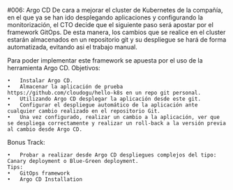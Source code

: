 #006: Argo CD
De cara a mejorar el cluster de Kubernetes de la compañía, en el que ya se han ido desplegando aplicaciones y configurando la monitorización, el CTO decide que el siguiente paso será apostar por el framework GitOps. De esta manera, los cambios que se realice en el cluster estarán almacenados en un repositorio git y su despliegue se hará de forma automatizada, evitando asi el trabajo manual.

Para poder implementar este framework se apuesta por el uso de la herramienta Argo CD.
Objetivos:
```
•	Instalar Argo CD.
•	Almacenar la aplicación de prueba https://github.com/cloudogu/hello-k8s en un repo git personal.
•	Utilizando Argo CD desplegar la aplicación desde este git.
•	Configurar el despliegue automático de la aplicación ante cualquier cambio realizado en el repositorio Git.
•	Una vez configurado, realizar un cambio a la aplicación, ver que se despliega correctamente y realizar un roll-back a la versión previa al cambio desde Argo CD.
```
Bonus Track:
```
•	Probar a realizar desde Argo CD despliegues complejos del tipo: Canary deployment o Blue-Green deployment.
Tips:
•	GitOps framework
•	Argo CD Installation
```
